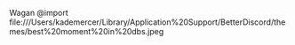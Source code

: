 Wagan
@import file:///Users/kademercer/Library/Application%20Support/BetterDiscord/themes/best%20moment%20in%20dbs.jpeg

